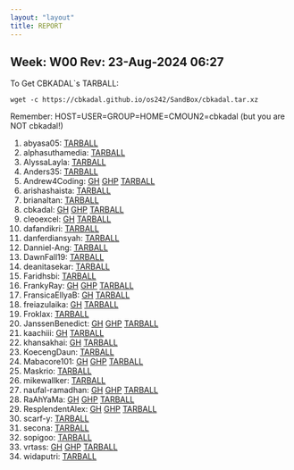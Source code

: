 ```yaml
---
layout: "layout"
title: REPORT
---
```


## Week: W00 Rev: 23-Aug-2024 06:27

To Get CBKADAL`s TARBALL:

```
wget -c https://cbkadal.github.io/os242/SandBox/cbkadal.tar.xz

```


Remember: HOST=USER=GROUP=HOME=CMOUN2=cbkadal (but you are NOT cbkadal!)


001. abyasa05: [TARBALL](abyasa05.tar.xz.txt)<br>
002. alphasuthamedia: [TARBALL](alphasuthamedia.tar.xz.txt)<br>
003. AlyssaLayla: [TARBALL](AlyssaLayla.tar.xz.txt)<br>
004. Anders35: [TARBALL](Anders35.tar.xz.txt)<br>
005. Andrew4Coding: [GH](https://github.com/Andrew4Coding/os242/) [GHP](https://Andrew4Coding.github.io/os242/) [TARBALL](Andrew4Coding.tar.xz.txt)<br>
006. arishashaista: [TARBALL](arishashaista.tar.xz.txt)<br>
007. brianaltan: [TARBALL](brianaltan.tar.xz.txt)<br>
008. cbkadal: [GH](https://github.com/cbkadal/os242/) [GHP](https://cbkadal.github.io/os242/) [TARBALL](cbkadal.tar.xz.txt)<br>
009. cleoexcel: [GH](https://github.com/cleoexcel/os242/) [TARBALL](cleoexcel.tar.xz.txt)<br>
010. dafandikri: [TARBALL](dafandikri.tar.xz.txt)<br>
011. danferdiansyah: [TARBALL](danferdiansyah.tar.xz.txt)<br>
012. Danniel-Ang: [TARBALL](Danniel-Ang.tar.xz.txt)<br>
013. DawnFall19: [TARBALL](DawnFall19.tar.xz.txt)<br>
014. deanitasekar: [TARBALL](deanitasekar.tar.xz.txt)<br>
015. Faridhsbi: [TARBALL](Faridhsbi.tar.xz.txt)<br>
016. FrankyRay: [GH](https://github.com/FrankyRay/os242/) [GHP](https://FrankyRay.github.io/os242/) [TARBALL](FrankyRay.tar.xz.txt)<br>
017. FransicaEllyaB: [GH](https://github.com/FransicaEllyaB/os242/) [TARBALL](FransicaEllyaB.tar.xz.txt)<br>
018. freiazulaika: [GH](https://github.com/freiazulaika/os242/) [TARBALL](freiazulaika.tar.xz.txt)<br>
019. Froklax: [TARBALL](Froklax.tar.xz.txt)<br>
020. JanssenBenedict: [GH](https://github.com/JanssenBenedict/os242/) [GHP](https://JanssenBenedict.github.io/os242/) [TARBALL](JanssenBenedict.tar.xz.txt)<br>
021. kaachiii: [GH](https://github.com/kaachiii/os242/) [TARBALL](kaachiii.tar.xz.txt)<br>
022. khansakhai: [GH](https://github.com/khansakhai/os242/) [TARBALL](khansakhai.tar.xz.txt)<br>
023. KoecengDaun: [TARBALL](KoecengDaun.tar.xz.txt)<br>
024. Mabacore101: [GH](https://github.com/Mabacore101/os242/) [GHP](https://Mabacore101.github.io/os242/) [TARBALL](Mabacore101.tar.xz.txt)<br>
025. Maskrio: [TARBALL](Maskrio.tar.xz.txt)<br>
026. mikewallker: [TARBALL](mikewallker.tar.xz.txt)<br>
027. naufal-ramadhan: [GH](https://github.com/naufal-ramadhan/os242/) [GHP](https://naufal-ramadhan.github.io/os242/) [TARBALL](naufal-ramadhan.tar.xz.txt)<br>
028. RaAhYaMa: [GH](https://github.com/RaAhYaMa/os242/) [GHP](https://RaAhYaMa.github.io/os242/) [TARBALL](RaAhYaMa.tar.xz.txt)<br>
029. ResplendentAlex: [GH](https://github.com/ResplendentAlex/os242/) [GHP](https://ResplendentAlex.github.io/os242/) [TARBALL](ResplendentAlex.tar.xz.txt)<br>
030. scarf-y: [TARBALL](scarf-y.tar.xz.txt)<br>
031. secona: [TARBALL](secona.tar.xz.txt)<br>
032. sopigoo: [TARBALL](sopigoo.tar.xz.txt)<br>
033. vrtass: [GH](https://github.com/vrtass/os242/) [GHP](https://vrtass.github.io/os242/) [TARBALL](vrtass.tar.xz.txt)<br>
034. widaputri: [TARBALL](widaputri.tar.xz.txt)<br>

